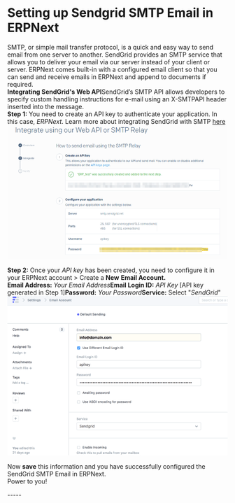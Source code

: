 
# Setting up Sendgrid SMTP Email in ERPNext



SMTP, or simple mail transfer protocol, is a quick and easy way to send email from one server to another. SendGrid provides an SMTP service that allows you to deliver your email via our server instead of your client or server. ERPNext comes built-in with a configured email client so that you can send and receive emails in ERPNext and append to documents if required.  
**Integrating SendGrid's Web API**SendGrid’s SMTP API allows developers to specify custom handling instructions for e-mail using an X-SMTPAPI header inserted into the message.  
**Step 1:** You need to create an API key to authenticate your application. In this case, *ERPNext*. Learn more about integrating SendGrid with SMTP [here](https://sendgrid.com/docs/API_Reference/SMTP_API/integrating_with_the_smtp_api.html)  
![](/files/5Wqn0hV.png)  
  
**Step 2:** Once your *API key* has been created, you need to configure it in your ERPNext account > Create a **New** **Email Account.**  
**Email Address:** *Your Email Address***Email Login ID:** *API Key* [API key generated in Step 1]**Password:** *Your Password***Service:** Select "*SendGrid*"  
![](/files/Q9to7Iu.png)  
  
  
Now **save** this information and you have successfully configured the SendGrid SMTP Email in ERPNext.  
Power to you!  
  
-----**﻿**


